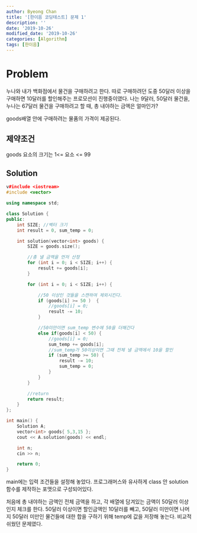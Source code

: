 ```yaml
---
author: Byeong Chan
title: '[한이음 코딩테스트] 문제 1'
description: ''
date: '2019-10-26'
modified_date: '2019-10-26'
categories: [Algorithm]
tags: [한이음]
---
```


# Problem

누나와 내가 백화점에서 물건을 구매하려고 한다.
따로 구매하려던 도중 50달러 이상을 구매하면 10달러를 할인해주는 프로모션이 진행중이였다.
나는 9달러, 50달러 물건을,
누나는 67달러 물건을 구매하려고 할 때, 총 내야하는 금액은 얼마인가?

goods배열 안에 구매하려는 물품의 가격이 제공된다.

## 제약조건

goods 요소의 크기는 1<= 요소 <= 99

## Solution

```cpp
v#include <iostream>
#include <vector>

using namespace std;

class Solution {
public:
	int SIZE; //벡터 크기
	int result = 0, sum_temp = 0;

	int solution(vector<int> goods) {
		SIZE = goods.size();

		//총 낼 금액을 먼저 산정
		for (int i = 0; i < SIZE; i++) {
			result += goods[i];
		}

		for (int i = 0; i < SIZE; i++) {

			//50 이상인 것들을 스캔하여 제외시킨다.
			if (goods[i] >= 50 )  {
				//goods[i] = 0;
				result -= 10;
			}

			//50미만이면 sum_temp 변수에 50을 더해간다
			else if(goods[i] < 50) {
				//goods[i] = 0;
				sum_temp += goods[i];
				//sum_temp가 50이상이면 그때 전체 낼 금액에서 10을 할인
				if (sum_temp >= 50) {
					result -= 10;
					sum_temp = 0;
				}
			}
		}

		//return
		return result;
	}
};

int main() {
	Solution A;
	vector<int> goods{ 5,3,15 };
	cout << A.solution(goods) << endl;

	int n;
	cin >> n;

	return 0;
}
```

main에는 입력 조건들을 설정해 놓았다. 프로그래머스와 유사하게 class 안 solution 함수를 제작하는 포맷으로 구성되어있다.

처음에 총 내야하는 금액인 전체 금액을 하고, 각 배열에 담겨있는 금액이 50달러 이상인지 체크를 한다.
50달러 이상이면 할인금액인 10달러를 빼고, 50달러 미만이면 나머지 50달러 미만인 물건들에 대한 합을 구하기 위해 temp에 값을 저장해 놓는다.
비교적 쉬웠던 문제였다.
